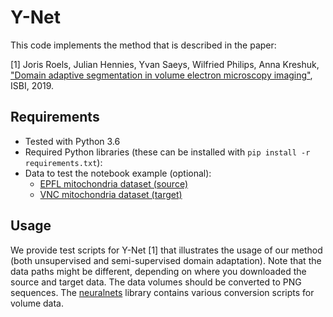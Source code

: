 # Y-Net

This code implements the method that is described in the paper: 

[1] Joris Roels, Julian Hennies, Yvan Saeys, Wilfried Philips, Anna Kreshuk, ["Domain adaptive segmentation in volume electron microscopy imaging"](https://arxiv.org/abs/1810.09734), ISBI, 2019.

## Requirements
- Tested with Python 3.6
- Required Python libraries (these can be installed with `pip install -r requirements.txt`): 
- Data to test the notebook example (optional): 
  - [EPFL mitochondria dataset (source)](https://cvlab.epfl.ch/data/data-em/)
  - [VNC mitochondria dataset (target)](https://github.com/unidesigner/groundtruth-drosophila-vnc)

## Usage
We provide test scripts for Y-Net [1] that illustrates the usage of our method (both unsupervised and semi-supervised domain adaptation). Note that the data paths might be different, depending on where you downloaded the source and target data. The data volumes should be converted to PNG sequences. The [neuralnets](https://github.com/jorisroels/neuralnets) library contains various conversion scripts for volume data. 
